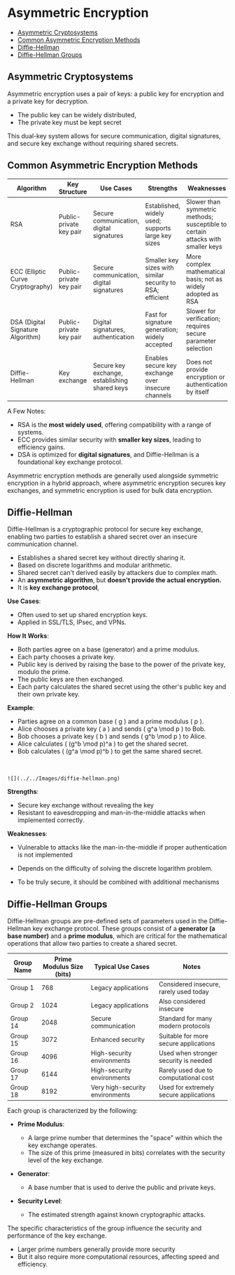 
# Asymmetric Encryption


- [Asymmetric Cryptosystems](#asymmetric-cryptosystems)
- [Common Asymmetric Encryption Methods](#common-asymmetric-encryption-methods)
- [Diffie-Hellman](#diffie-hellman)
- [Diffie-Hellman Groups](#diffie-hellman-groups)



## Asymmetric Cryptosystems 

Asymmetric encryption uses a pair of keys: a public key for encryption and a private key for decryption. 

- The public key can be widely distributed, 
- The private key must be kept secret

This dual-key system allows for secure communication, digital signatures, and secure key exchange without requiring shared secrets.

## Common Asymmetric Encryption Methods

| Algorithm                             | Key Structure             | Use Cases                                         | Strengths                                                         | Weaknesses                                                                        |
|---------------------------------------|---------------------------|---------------------------------------------------|-------------------------------------------------------------------|-----------------------------------------------------------------------------------|
| RSA                                   | Public-private key pair   | Secure communication, digital signatures          | Established, widely used; supports large key sizes                | Slower than symmetric methods; susceptible to certain attacks with smaller keys   |
| ECC (Elliptic Curve Cryptography)     | Public-private key pair   | Secure communication, digital signatures          | Smaller key sizes with similar security to RSA; efficient         | More complex mathematical basis; not as widely adopted as RSA                     |
| DSA (Digital Signature Algorithm)     | Public-private key pair   | Digital signatures, authentication                | Fast for signature generation; widely accepted                    | Slower for verification; requires secure parameter selection                      |
| Diffie-Hellman                        | Key exchange              | Secure key exchange, establishing shared keys     | Enables secure key exchange over insecure channels                | Does not provide encryption or authentication by itself                           |

A Few Notes: 

- RSA is the **most widely used**, offering compatibility with a range of systems.
- ECC provides similar security with **smaller key sizes**, leading to efficiency gains. 
- DSA is optimized for **digital signatures**, and Diffie-Hellman is a foundational key exchange protocol. 

Asymmetric encryption methods are generally used alongside symmetric encryption in a hybrid approach, where asymmetric encryption secures key exchanges, and symmetric encryption is used for bulk data encryption.

## Diffie-Hellman

Diffie-Hellman is a cryptographic protocol for secure key exchange, enabling two parties to establish a shared secret over an insecure communication channel.

- Establishes a shared secret key without directly sharing it.
- Based on discrete logarithms and modular arithmetic.
- Shared secret can't derived easily by attackers due to complex math.
- An **asymmetric algorithm**, but **doesn't provide the actual encryption.**
- It is **key exchange protocol**,

**Use Cases**:
- Often used to set up shared encryption keys.
- Applied in SSL/TLS, IPsec, and VPNs.

**How It Works**:
- Both parties agree on a base (generator) and a prime modulus.
- Each party chooses a private key. 
- Public key is derived by raising the base to the power of the private key, modulo the prime.
- The public keys are then exchanged.
- Each party calculates the shared secret using the other's public key and their own private key.

**Example**:
- Parties agree on a common base \( g \) and a prime modulus \( p \).
- Alice chooses a private key \( a \) and sends \( g^a \mod p \) to Bob.
- Bob chooses a private key \( b \) and sends \( g^b \mod p \) to Alice.
- Alice calculates \( (g^b \mod p)^a \) to get the shared secret.
- Bob calculates \( (g^a \mod p)^b \) to get the same shared secret.
<br>

    ![](../../Images/diffie-hellman.png)


**Strengths**: 

- Secure key exchange without revealing the key
- Resistant to eavesdropping and man-in-the-middle attacks when implemented correctly.

**Weaknesses**: 

- Vulnerable to attacks like the man-in-the-middle if proper authentication is not implemented

- Depends on the difficulty of solving the discrete logarithm problem.

- To be truly secure, it should be combined with additional mechanisms


## Diffie-Hellman Groups 

Diffie-Hellman groups are pre-defined sets of parameters used in the Diffie-Hellman key exchange protocol. These groups consist of a **generator (a base number)** and a **prime modulus**, which are critical for the mathematical operations that allow two parties to create a shared secret. 

| Group Name      | Prime Modulus Size (bits) | Typical Use Cases               | Notes                                 |
|----------------|--------------------------|---------------------------------|---------------------------------------|
| Group 1         | 768                      | Legacy applications             | Considered insecure, rarely used today |
| Group 2         | 1024                     | Legacy applications             | Also considered insecure               |
| Group 14        | 2048                     | Secure communication            | Standard for many modern protocols     |
| Group 15        | 3072                     | Enhanced security               | Suitable for more secure applications  |
| Group 16        | 4096                     | High-security environments      | Used when stronger security is needed  |
| Group 17        | 6144                     | High-security environments      | Rarely used due to computational cost  |
| Group 18        | 8192                     | Very high-security environments | Used for extremely secure applications |


Each group is characterized by the following:

- **Prime Modulus**: 
    - A large prime number that determines the "space" within which the key exchange operates. 
    - The size of this prime (measured in bits) correlates with the security level of the key exchange.

- **Generator**: 
    - A base number that is used to derive the public and private keys.

- **Security Level**: 
    - The estimated strength against known cryptographic attacks.

The specific characteristics of the group influence the security and performance of the key exchange. 

- Larger prime numbers generally provide more security 
- But it also require more computational resources, affecting speed and efficiency.


